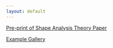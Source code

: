 ```yaml
---
layout: default
---
```


[Pre-print of Shape Analysis Theory Paper](https://arxiv.org/abs/2109.12462)

[Example Gallery]({{site.url}}/examples/)


